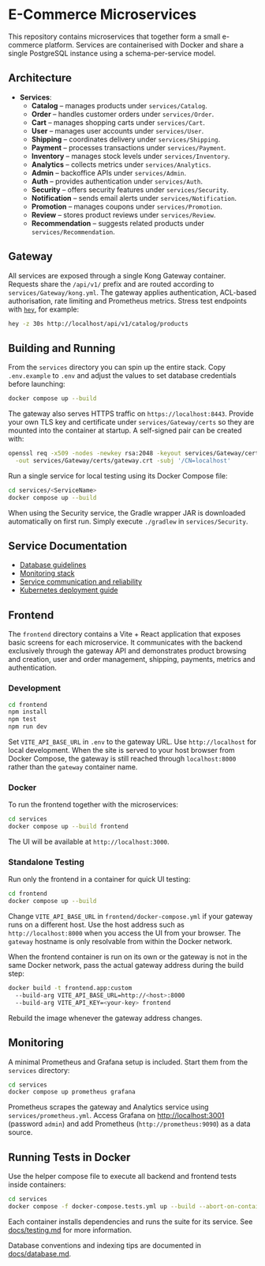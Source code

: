 # E-Commerce Microservices

This repository contains microservices that together form a small e-commerce platform. Services are containerised with Docker and share a single PostgreSQL instance using a schema-per-service model.

## Architecture

- **Services**:
  - **Catalog** – manages products under `services/Catalog`.
  - **Order** – handles customer orders under `services/Order`.
  - **Cart** – manages shopping carts under `services/Cart`.
  - **User** – manages user accounts under `services/User`.
  - **Shipping** – coordinates delivery under `services/Shipping`.
  - **Payment** – processes transactions under `services/Payment`.
  - **Inventory** – manages stock levels under `services/Inventory`.
  - **Analytics** – collects metrics under `services/Analytics`.
  - **Admin** – backoffice APIs under `services/Admin`.
  - **Auth** – provides authentication under `services/Auth`.
  - **Security** – offers security features under `services/Security`.
  - **Notification** – sends email alerts under `services/Notification`.
  - **Promotion** – manages coupons under `services/Promotion`.
  - **Review** – stores product reviews under `services/Review`.
  - **Recommendation** – suggests related products under `services/Recommendation`.

## Gateway

All services are exposed through a single Kong Gateway container. Requests share the `/api/v1/` prefix and are routed according to `services/Gateway/kong.yml`. The gateway applies authentication, ACL-based authorisation, rate limiting and Prometheus metrics. Stress test endpoints with [`hey`](https://github.com/rakyll/hey), for example:

```bash
hey -z 30s http://localhost/api/v1/catalog/products
```


## Building and Running

From the `services` directory you can spin up the entire stack. Copy `.env.example` to `.env` and adjust the values to set database credentials before launching:

```bash
docker compose up --build
```

The gateway also serves HTTPS traffic on `https://localhost:8443`. Provide your
own TLS key and certificate under `services/Gateway/certs` so they are mounted
into the container at startup. A self-signed pair can be created with:
```bash
openssl req -x509 -nodes -newkey rsa:2048 -keyout services/Gateway/certs/gateway.key \
  -out services/Gateway/certs/gateway.crt -subj '/CN=localhost'
```

Run a single service for local testing using its Docker Compose file:

```bash
cd services/<ServiceName>
docker compose up --build
```
When using the Security service, the Gradle wrapper JAR is downloaded
automatically on first run. Simply execute `./gradlew` in `services/Security`.

## Service Documentation

- [Database guidelines](docs/database.md)
- [Monitoring stack](docs/monitoring.md)
- [Service communication and reliability](docs/service-communication.md)
- [Kubernetes deployment guide](docs/kubernetes.md)

## Frontend

The `frontend` directory contains a Vite + React application that exposes basic screens for each microservice.  It communicates with the backend exclusively through the gateway API and demonstrates product browsing and creation, user and order management, shipping, payments, metrics and authentication.

### Development

```bash
cd frontend
npm install
npm test
npm run dev
```

Set `VITE_API_BASE_URL` in `.env` to the gateway URL. Use `http://localhost` for
local development. When the site is served to your host browser from Docker
Compose, the gateway is still reached through `localhost:8000` rather than the
`gateway` container name.

### Docker

To run the frontend together with the microservices:

```bash
cd services
docker compose up --build frontend
```

The UI will be available at `http://localhost:3000`.

### Standalone Testing

Run only the frontend in a container for quick UI testing:

```bash
cd frontend
docker compose up --build
```

Change `VITE_API_BASE_URL` in `frontend/docker-compose.yml` if your gateway runs
on a different host. Use the host address such as `http://localhost:8000` when
you access the UI from your browser. The `gateway` hostname is only resolvable
from within the Docker network.

When the frontend container is run on its own or the gateway is not in the same Docker network, pass the actual gateway address during the build step:

```bash
docker build -t frontend.app:custom 
  --build-arg VITE_API_BASE_URL=http://<host>:8000 
  --build-arg VITE_API_KEY=<your-key> frontend
```

Rebuild the image whenever the gateway address changes.

## Monitoring

A minimal Prometheus and Grafana setup is included. Start them from the `services` directory:

```bash
cd services
docker compose up prometheus grafana
```

Prometheus scrapes the gateway and Analytics service using `services/prometheus.yml`. Access Grafana on <http://localhost:3001> (password `admin`) and add Prometheus (`http://prometheus:9090`) as a data source.

## Running Tests in Docker

Use the helper compose file to execute all backend and frontend tests inside containers:

```bash
cd services
docker compose -f docker-compose.tests.yml up --build --abort-on-container-exit
```

Each container installs dependencies and runs the suite for its service. See [docs/testing.md](docs/testing.md) for more information.

Database conventions and indexing tips are documented in [docs/database.md](docs/database.md).

